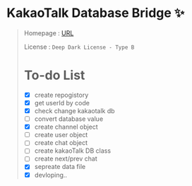 # KakaoTalk Database Bridge ✨
>
> Homepage : [URL](https://api.mogo.kr/coding/KDB)
>
> License : `Deep Dark License - Type B`
>
> # To-do List
> * [x] create repogistory
> * [x] get userId by code
> * [x] check change kakaotalk db
> * [ ] convert database value
> *   [x] create channel object
> *   [ ] create user object
> *   [ ] create chat object
> * [ ] create kakaoTalk DB class
> * [ ] create next/prev chat
> * [x] sepreate data file
> * [x] devloping..
